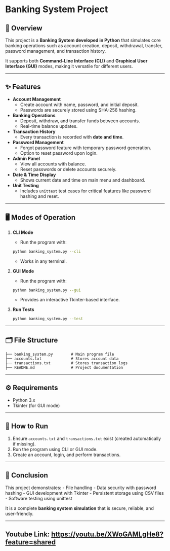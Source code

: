 # Banking System Project

## 📌 Overview

This project is a **Banking System developed in Python** that simulates
core banking operations such as account creation, deposit, withdrawal,
transfer, password management, and transaction history.

It supports both **Command-Line Interface (CLI)** and **Graphical User
Interface (GUI)** modes, making it versatile for different users.

------------------------------------------------------------------------

## ✨ Features

-   **Account Management**
    -   Create account with name, password, and initial deposit.
    -   Passwords are securely stored using SHA-256 hashing.
-   **Banking Operations**
    -   Deposit, withdraw, and transfer funds between accounts.
    -   Real-time balance updates.
-   **Transaction History**
    -   Every transaction is recorded with **date and time**.
-   **Password Management**
    -   Forgot password feature with temporary password generation.
    -   Option to reset password upon login.
-   **Admin Panel**
    -   View all accounts with balance.
    -   Reset passwords or delete accounts securely.
-   **Date & Time Display**
    -   Shows current date and time on main menu and dashboard.
-   **Unit Testing**
    -   Includes `unittest` test cases for critical features like
        password hashing and reset.

------------------------------------------------------------------------

## 🖥 Modes of Operation

1.  **CLI Mode**

    -   Run the program with:

    ``` bash
    python banking_system.py --cli
    ```

    -   Works in any terminal.

2.  **GUI Mode**

    -   Run the program with:

    ``` bash
    python banking_system.py --gui
    ```

    -   Provides an interactive Tkinter-based interface.

3.  **Run Tests**

    ``` bash
    python banking_system.py --test
    ```

------------------------------------------------------------------------

## 🗂 File Structure

    ├── banking_system.py        # Main program file
    ├── accounts.txt             # Stores account data
    ├── transactions.txt         # Stores transaction logs
    ├── README.md                # Project documentation

------------------------------------------------------------------------

## ⚙️ Requirements

-   Python 3.x
-   Tkinter (for GUI mode)

------------------------------------------------------------------------

## 🚀 How to Run

1.  Ensure `accounts.txt` and `transactions.txt` exist (created
    automatically if missing).
2.  Run the program using CLI or GUI mode.
3.  Create an account, login, and perform transactions.

------------------------------------------------------------------------

## 🎯 Conclusion

This project demonstrates: - File handling - Data security with password
hashing - GUI development with Tkinter - Persistent storage using CSV
files - Software testing using unittest

It is a complete **banking system simulation** that is secure, reliable,
and user-friendly.

---------------------------------------------------------------------------

## Youtube Link: https://youtu.be/XWoGAMLgHe8?feature=shared
